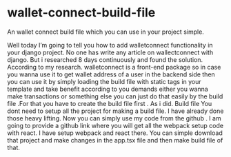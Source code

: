 # wallet-connect-build-file
An wallet connect build file which you can use in your project simple.

Well today I’m going to tell you how to add walletconnect functionality in your django project.
No one has write any article on wallectconnect with django. But i researched 8 days continuously and found the solution. According to my research. walletconnect is a front-end package so in case you wanna use it to get wallet address of a user in the backend side then you can use it by simply loading the build file with static tags in your template and take benefit according to you demands either you wanna make transactions or something else you can just do that easily by the build file .For that you have to create the build file first . As i did.
Build file
You dont need to setup all the project for making a build file. I have already done those heavy lifting. Now you can simply use my code from the github . I am going to provide a github link where you will get all the webpack setup code with react. I have setup webpack and react there. You can simple download that project and make changes in the app.tsx file and then make build file of that.
